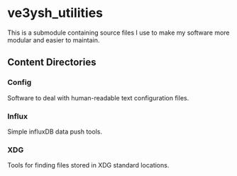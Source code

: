 # ve3ysh_utilities

This is a submodule containing source files I use to make my
software more modular and easier to maintain.

## Content Directories

### Config

Software to deal with human-readable text configuration files.

### Influx

Simple influxDB data push tools.

### XDG

Tools for finding files stored in XDG standard locations.
